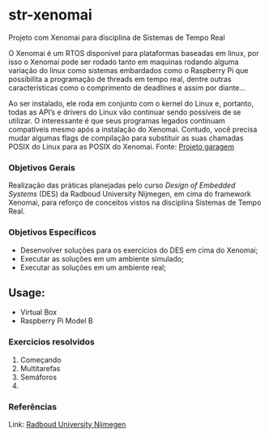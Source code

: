 # str-xenomai
Projeto com Xenomai para disciplina de Sistemas de Tempo Real

O Xenomai é um RTOS disponível para plataformas baseadas em linux, por isso o Xenomai pode ser rodado tanto em maquinas rodando alguma variação do linux como sistemas embardados como o Raspberry Pi que possibilita a programação de threads em tempo real, dentre outras características como o comprimento de deadlines e assim por diante…

Ao ser instalado, ele roda em conjunto com o kernel do Linux e, portanto, todas as API’s e drivers do Linux vão continuar sendo possíveis de se utilizar. O interessante é que seus programas legados continuam compatíveis mesmo após a instalação do Xenomai. Contudo, você precisa mudar algumas flags de compilação para substituir as suas chamadas POSIX do Linux para as POSIX do Xenomai. Fonte: [Projeto garagem](https://projetogaragem.wordpress.com/2015/11/22/emulando-xenomai-rtos/)

### Objetivos Gerais
Realização das práticas planejadas pelo curso _Design of Embedded Systems_ (DES) da Radboud University Nijmegen, em cima do framework Xenomai, para reforço de conceitos vistos na disciplina Sistemas de Tempo Real.

### Objetivos Específicos
- Desenvolver soluções para os exercícios do DES em cima do Xenomai;
- Executar as soluções em um ambiente simulado;
- Executar as soluções em um ambiente real;

## Usage:
- Virtual Box
- Raspberry Pi Model B  

### Exercicios resolvidos
1. Começando
2. Multitarefas
3. Semáforos
4. 

### Referências
Link: [Radboud University Nijmegen](http://www.cs.ru.nl/lab/xenomai/)
